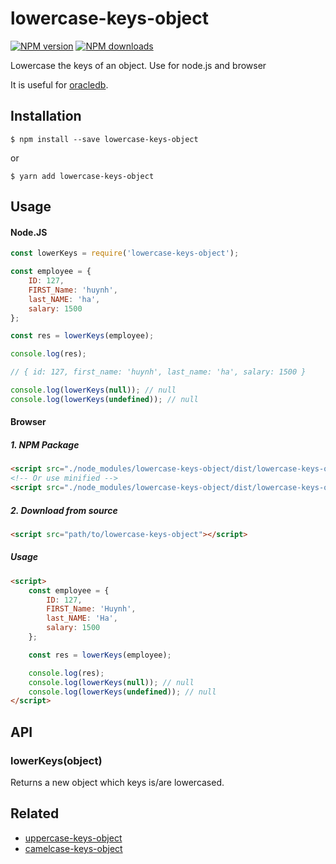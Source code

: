 # lowercase-keys-object

[![NPM version][npm-image]][npm-url]
[![NPM downloads][downloads-image]][downloads-url]

Lowercase the keys of an object. Use for node.js and browser

It is useful for [oracledb](https://github.com/oracle/node-oracledb).


## Installation

`$ npm install --save lowercase-keys-object`

or

`$ yarn add lowercase-keys-object`


## Usage

#### Node.JS

```js
const lowerKeys = require('lowercase-keys-object');

const employee = {
	ID: 127,
	FIRST_Name: 'huynh',
	last_NAME: 'ha',
	salary: 1500
};

const res = lowerKeys(employee);

console.log(res);

// { id: 127, first_name: 'huynh', last_name: 'ha', salary: 1500 }

console.log(lowerKeys(null)); // null
console.log(lowerKeys(undefined)); // null
```

#### Browser
##### 1. NPM Package
```html
<script src="./node_modules/lowercase-keys-object/dist/lowercase-keys-object.js"></script>
<!-- Or use minified -->
<script src="./node_modules/lowercase-keys-object/dist/lowercase-keys-object.min.js"></script>
```
##### 2. Download from source
```html
<script src="path/to/lowercase-keys-object"></script>
```
##### Usage
```html
<script>
	const employee = {
		ID: 127,
		FIRST_Name: 'Huynh',
		last_NAME: 'Ha',
		salary: 1500
	};

	const res = lowerKeys(employee);

	console.log(res);
	console.log(lowerKeys(null)); // null
	console.log(lowerKeys(undefined)); // null
</script>
```

## API

### lowerKeys(object)

Returns a new object which keys is/are lowercased.


## Related
+ [uppercase-keys-object](https://github.com/huynhsamha/uppercase-keys-object)
+ [camelcase-keys-object](https://github.com/huynhsamha/camelcase-keys-object)


[npm-image]: https://img.shields.io/npm/v/lowercase-keys-object.svg?style=flat
[npm-url]: https://www.npmjs.com/package/lowercase-keys-object
[downloads-image]: https://img.shields.io/npm/dm/lowercase-keys-object.svg?style=flat
[downloads-url]: https://www.npmjs.com/package/lowercase-keys-object

